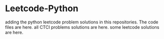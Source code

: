 # Leetcode-Python
adding the python leetcode problem solutions in this repositories. 
The code files are here.
all CTCI problems solutions are here.
some leetcode solutions are here.
















































































































































































































































































































































































































































































































